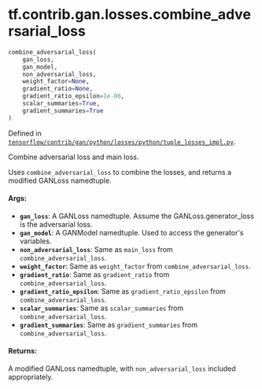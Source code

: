 <div itemscope itemtype="http://developers.google.com/ReferenceObject">
<meta itemprop="name" content="tf.contrib.gan.losses.combine_adversarial_loss" />
</div>

# tf.contrib.gan.losses.combine_adversarial_loss

``` python
combine_adversarial_loss(
    gan_loss,
    gan_model,
    non_adversarial_loss,
    weight_factor=None,
    gradient_ratio=None,
    gradient_ratio_epsilon=1e-06,
    scalar_summaries=True,
    gradient_summaries=True
)
```



Defined in [`tensorflow/contrib/gan/python/losses/python/tuple_losses_impl.py`](https://www.tensorflow.org/code/tensorflow/contrib/gan/python/losses/python/tuple_losses_impl.py).

Combine adversarial loss and main loss.

Uses `combine_adversarial_loss` to combine the losses, and returns
a modified GANLoss namedtuple.

#### Args:

* <b>`gan_loss`</b>: A GANLoss namedtuple. Assume the GANLoss.generator_loss is the
    adversarial loss.
* <b>`gan_model`</b>: A GANModel namedtuple. Used to access the generator's variables.
* <b>`non_adversarial_loss`</b>: Same as `main_loss` from
    `combine_adversarial_loss`.
* <b>`weight_factor`</b>: Same as `weight_factor` from
    `combine_adversarial_loss`.
* <b>`gradient_ratio`</b>: Same as `gradient_ratio` from
    `combine_adversarial_loss`.
* <b>`gradient_ratio_epsilon`</b>: Same as `gradient_ratio_epsilon` from
    `combine_adversarial_loss`.
* <b>`scalar_summaries`</b>: Same as `scalar_summaries` from
    `combine_adversarial_loss`.
* <b>`gradient_summaries`</b>: Same as `gradient_summaries` from
    `combine_adversarial_loss`.


#### Returns:

A modified GANLoss namedtuple, with `non_adversarial_loss` included
appropriately.
